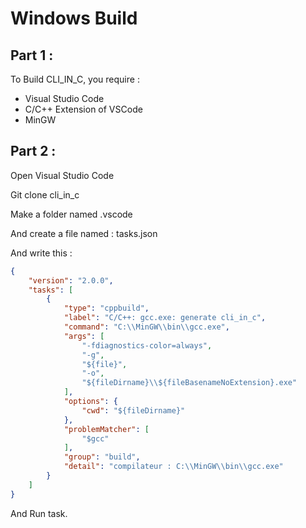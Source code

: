 # Windows Build

## Part 1 :

To Build CLI_IN_C, you require :

- Visual Studio Code
- C/C++ Extension of VSCode
- MinGW

## Part 2 :

Open Visual Studio Code

Git clone cli_in_c

Make a folder named .vscode

And create a file named : tasks.json

And write this :

```json
{
	"version": "2.0.0",
	"tasks": [
		{
			"type": "cppbuild",
			"label": "C/C++: gcc.exe: generate cli_in_c",
			"command": "C:\\MinGW\\bin\\gcc.exe",
			"args": [
				"-fdiagnostics-color=always",
				"-g",
				"${file}",
				"-o",
				"${fileDirname}\\${fileBasenameNoExtension}.exe"
			],
			"options": {
				"cwd": "${fileDirname}"
			},
			"problemMatcher": [
				"$gcc"
			],
			"group": "build",
			"detail": "compilateur : C:\\MinGW\\bin\\gcc.exe"
		}
	]
}
```

And Run task.
